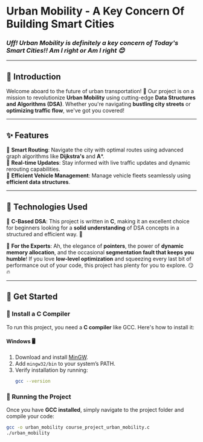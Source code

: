# Urban Mobility - A Key Concern Of Building Smart Cities  


### *Uff! Urban Mobility is definitely a key concern of Today's Smart Cities!! Am I right or Am I right 😊*  

---

## 🌟 Introduction  
Welcome aboard to the future of urban transportation! 🚀 Our project is on a mission to revolutionize **Urban Mobility** using cutting-edge **Data Structures and Algorithms (DSA)**. Whether you're navigating **bustling city streets** or **optimizing traffic flow**, we've got you covered!  

---

## ✨ Features  
🔹 **Smart Routing**: Navigate the city with optimal routes using advanced graph algorithms like **Dijkstra's** and **A***.  
🔹 **Real-time Updates**: Stay informed with live traffic updates and dynamic rerouting capabilities.  
🔹 **Efficient Vehicle Management**: Manage vehicle fleets seamlessly using **efficient data structures**.  

---


## 🔧 Technologies Used  
📌 **C-Based DSA**: This project is written in **C**, making it an excellent choice for beginners looking for a **solid understanding** of DSA concepts in a structured and efficient way. 🚀  

📌 **For the Experts**: Ah, the elegance of **pointers**, the power of **dynamic memory allocation**, and the occasional **segmentation fault that keeps you humble**! If you love **low-level optimization** and squeezing every last bit of performance out of your code, this project has plenty for you to explore. 😏🔥  

---

## 🚀 Get Started 
### 🔹 Install a C Compiler  
To run this project, you need a **C compiler** like GCC. Here's how to install it:  

#### **Windows** 🖥️  
1. Download and install [MinGW](https://www.mingw-w64.org/downloads/).  
2. Add `mingw32/bin` to your system’s PATH.  
3. Verify installation by running:  
   ```sh
   gcc --version
### 🔹 Running the Project  
Once you have **GCC installed**, simply navigate to the project folder and compile your code:  

```sh
gcc -o urban_mobility course_project_urban_mobility.c
./urban_mobility


